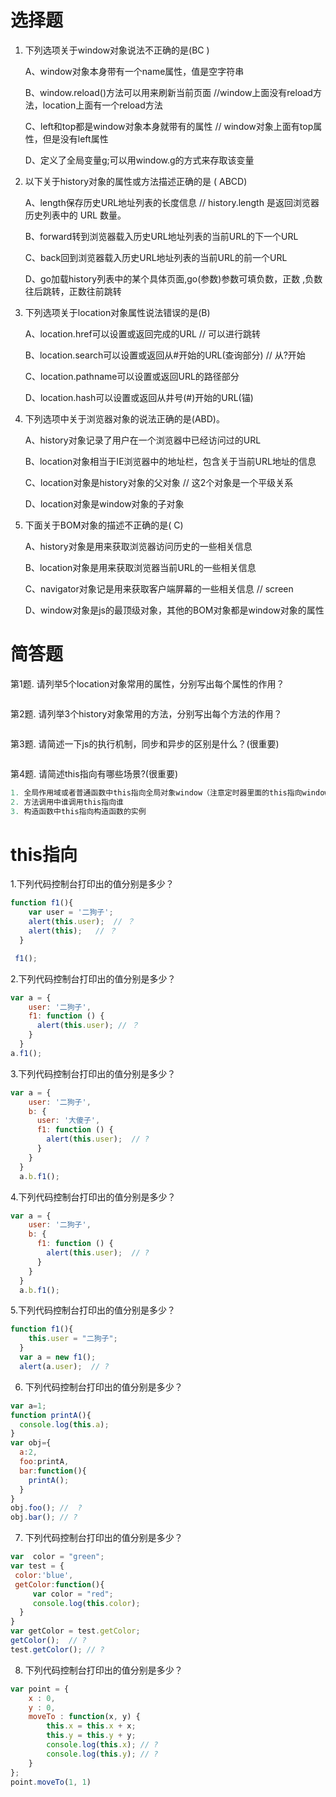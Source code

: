 # 选择题

1. 下列选项关于window对象说法不正确的是(BC )

   A、window对象本身带有一个name属性，值是空字符串

   B、window.reload()方法可以用来刷新当前页面   //window上面没有reload方法，location上面有一个reload方法

   C、left和top都是window对象本身就带有的属性    // window对象上面有top属性，但是没有left属性

   D、定义了全局变量g;可以用window.g的方式来存取该变量

2. 以下关于history对象的属性或方法描述正确的是 ( ABCD)

   A、length保存历史URL地址列表的长度信息      // history.length 是返回浏览器历史列表中的 URL 数量。

   B、forward转到浏览器载入历史URL地址列表的当前URL的下一个URL

   C、back回到浏览器载入历史URL地址列表的当前URL的前一个URL

   D、go加载history列表中的某个具体页面,go(参数)参数可填负数，正数 ,负数往后跳转，正数往前跳转

3. 下列选项关于location对象属性说法错误的是(B)

   A、location.href可以设置或返回完成的URL   // 可以进行跳转

   B、location.search可以设置或返回从#开始的URL(查询部分)  // 从?开始

   C、location.pathname可以设置或返回URL的路径部分

   D、location.hash可以设置或返回从井号(#)开始的URL(锚)

4. 下列选项中关于浏览器对象的说法正确的是(ABD)。

   A、history对象记录了用户在一个浏览器中已经访问过的URL

   B、location对象相当于IE浏览器中的地址栏，包含关于当前URL地址的信息

   C、location对象是history对象的父对象   // 这2个对象是一个平级关系

   D、location对象是window对象的子对象

5. 下面关于BOM对象的描述不正确的是( C)

   A、history对象是用来获取浏览器访问历史的一些相关信息

   B、location对象是用来获取浏览器当前URL的一些相关信息

   C、navigator对象记是用来获取客户端屏幕的一些相关信息 // screen

   D、window对象是js的最顶级对象，其他的BOM对象都是window对象的属性


# 简答题

第1题. 请列举5个location对象常用的属性，分别写出每个属性的作用？
```js

```
第2题. 请列举3个history对象常用的方法，分别写出每个方法的作用？
```js

```
第3题. 请简述一下js的执行机制，同步和异步的区别是什么？(很重要)

```js

```

第4题. 请简述this指向有哪些场景?(很重要)

```js
1. 全局作用域或者普通函数中this指向全局对象window（注意定时器里面的this指向window）
2. 方法调用中谁调用this指向谁 
3. 构造函数中this指向构造函数的实例
```

# this指向
1.下列代码控制台打印出的值分别是多少？
```js
function f1(){
    var user = '二狗子';
    alert(this.user);  // ？
    alert(this);   // ？
  }

 f1();
```

2.下列代码控制台打印出的值分别是多少？
```js
var a = {
    user: '二狗子',
    f1: function () {
      alert(this.user); // ？
    }
  }
a.f1();
```

3.下列代码控制台打印出的值分别是多少？
```js
var a = {
    user: '二狗子',
    b: {
      user: '大傻子',
      f1: function () {
        alert(this.user);  // ?
      }
    }
  }
  a.b.f1();
```

4.下列代码控制台打印出的值分别是多少？
```js
var a = {
    user: '二狗子',
    b: {
      f1: function () {
        alert(this.user);  // ?
      }
    }
  }
  a.b.f1(); 
```

5.下列代码控制台打印出的值分别是多少？
```js
function f1(){
    this.user = "二狗子";
  }
  var a = new f1();
  alert(a.user);  // ?
```

6. 下列代码控制台打印出的值分别是多少？
```js
var a=1;
function printA(){
  console.log(this.a);
}
var obj={
  a:2,
  foo:printA,
  bar:function(){
    printA();
  }
}
obj.foo(); //  ?
obj.bar(); // ?
```

7. 下列代码控制台打印出的值分别是多少？
```js
var  color = "green";
var test = {
 color:'blue',
 getColor:function(){
     var color = "red";
     console.log(this.color);
  }
}
var getColor = test.getColor;
getColor();  // ?
test.getColor(); // ?
```

8. 下列代码控制台打印出的值分别是多少？
```js
var point = { 
    x : 0, 
    y : 0, 
    moveTo : function(x, y) { 
        this.x = this.x + x; 
        this.y = this.y + y;
        console.log(this.x); // ?
        console.log(this.y); // ?
    } 
}; 
point.moveTo(1, 1)
```


